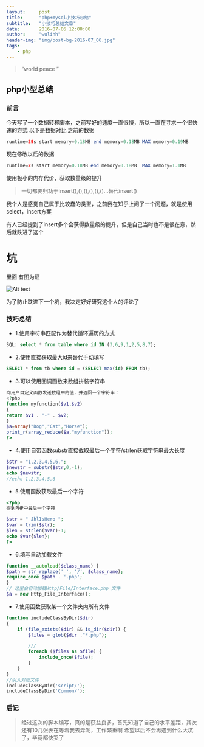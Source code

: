 ```yaml
---
layout:     post
title:      "php+mysql小技巧总结"
subtitle:   "小技巧总结文章"
date:       2016-07-06 12:00:00
author:     "wulihh"
header-img: "img/post-bg-2016-07_06.jpg"
tags:
    - php
---
```

> “world peace ”


## php小型总结

### 前言
今天写了一个数据转移脚本，之前写好的速度一直很慢，所以一直在寻求一个很快速的方式
以下是数据对比
之前的数据

``` php
runtime=29s start memory=0.18MB end memory=0.18MB MAX memory=0.19MB
```
现在修改以后的数据

``` php
runtime=2s start memory=0.18MB end memory=0.18MB  MAX memory=1.1MB
```

使用极小的内存代价，获取数量级的提升

> 一切都要归功于insert(),(),(),(),(),()...替代insert()

我个人是感觉自己属于比较蠢的类型，之前我在知乎上问了一个问题，就是使用select，insert方案

有人已经提到了insert多个会获得数量级的提升，但是自己当时也不是很在意，然后就跌进了这个

# 坑

里面
有图为证

![Alt text](https://aa4933.github.io/img/post_other_img/20160706184921.png)

为了防止跌进下一个坑，我决定好好研究这个人的评论了

### 技巧总结
* 1.使用字符串匹配作为替代循环遍历的方式

``` sql
SQL: select * from table where id IN (3,6,9,1,2,5,8,7); 
```
* 2.使用直接获取最大id来替代手动填写

``` sql
SELECT * from tb where id = (SELECT max(id) FROM tb);
```
* 3.可以使用回调函数来数组拼装字符串

``` php
向用户自定义函数发送数组中的值，并返回一个字符串：
<?php
function myfunction($v1,$v2)
{
return $v1 . "-" . $v2;
}
$a=array("Dog","Cat","Horse");
print_r(array_reduce($a,"myfunction"));
?>
```
* 4.使用自带函数substr直接截取最后一个字符/strlen获取字符串最大长度

``` php
$str = "1,2,3,4,5,6,"; 
$newstr = substr($str,0,-1); 
echo $newstr; 
//echo 1,2,3,4,5,6
```
* 5.使用函数获取最后一个字符

``` php
<?php
得到PHP中最后一个字符

$str = " JhlIsHero ";
$var = trim($str);
$len = strlen($var)-1;
echo $var{$len};
?>
```
* 6.填写自动加载文件

``` php
function __autoload($class_name) { 
$path = str_replace('_', '/', $class_name); 
require_once $path . '.php'; 
} 
// 这里会自动加载Http/File/Interface.php 文件 
$a = new Http_File_Interface(); 
```
* 7.使用函数获取某一个文件夹内所有文件

``` php
function includeClassByDir($dir)
{
	if (file_exists($dir) && is_dir($dir)) {
		$files = glob($dir ."*.php");

		///
		foreach ($files as $file) {
			include_once($file);
		}
	}
}
//引入对应文件
includeClassByDir('script/');
includeClassByDir('Common/');
```

### 后记

> 经过这次的脚本编写，真的是获益良多，首先知道了自己的水平差距，其次还有10几张表在等着我去弄呢，工作繁重啊
> 希望以后不会再遇到什么大坑了，毕竟都快哭了